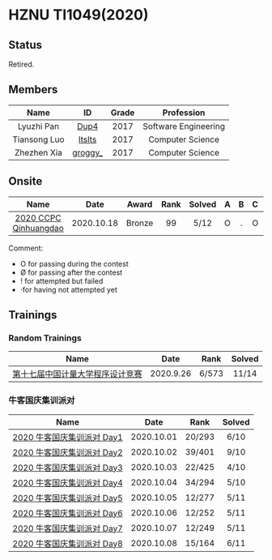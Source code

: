 # HZNU TI1049(2020)

## Status

Retired.

## Members

|     Name     |                      ID                      | Grade |      Profession      |
| :----------: | :------------------------------------------: | :---: | :------------------: |
|  Lyuzhi Pan  | [Dup4](https://codeforces.com/profile/Dup4)  | 2017  | Software Engineering |
| Tiansong Luo | [ltslts](https://codeforces.com/profile/lts) | 2017  |   Computer Science   |
| Zhezhen Xia  |                 [groggy\_]()                 | 2017  |   Computer Science   |

## Onsite

|                                   Name                                    |    Date    | Award  | Rank  | Solved |   A   |   B   |   C   |   D   |   E   |   F   |   G   |   H   |   I   |   J   |   K   |   L   |   M   |
| :-----------------------------------------------------------------------: | :--------: | :----: | :---: | :----: | :---: | :---: | :---: | :---: | :---: | :---: | :---: | :---: | :---: | :---: | :---: | :---: | :---: |
| [2020 CCPC Qinhuangdao](./2020/onsite/6th-CCPC-Qinhuangdao-Site/index.md) | 2020.10.18 | Bronze |  99   |  5/12  |   O   |   .   |   O   |   .   |   O   |   O   |   O   |   .   |   .   |   .   |   .   |   .   |

Comment:

* O for passing during the contest
* Ø for passing after the contest
* ! for attempted but failed
* ·for having not attempted yet

## Trainings

### Random Trainings

|                                        Name                                        |   Date    | Rank  | Solved |
| :--------------------------------------------------------------------------------: | :-------: | :---: | :----: |
| [第十七届中国计量大学程序设计竞赛](./2020/random-trainings/17th-cjlu-cpc/index.md) | 2020.9.26 | 6/573 | 11/14  |

### 牛客国庆集训派对

|                                          Name                                           |    Date    |  Rank  | Solved |
| :-------------------------------------------------------------------------------------: | :--------: | :----: | :----: |
| [2020 牛客国庆集训派对 Day1](./2020/nowcoder-national-day-training-party/day1/index.md) | 2020.10.01 | 20/293 |  6/10  |
| [2020 牛客国庆集训派对 Day2](./2020/nowcoder-national-day-training-party/day2/index.md) | 2020.10.02 | 39/401 |  9/10  |
| [2020 牛客国庆集训派对 Day3](./2020/nowcoder-national-day-training-party/day3/index.md) | 2020.10.03 | 22/425 |  4/10  |
| [2020 牛客国庆集训派对 Day4](./2020/nowcoder-national-day-training-party/day4/index.md) | 2020.10.04 | 34/294 |  5/10  |
|                             [2020 牛客国庆集训派对 Day5]()                              | 2020.10.05 | 12/277 |  5/11  |
|                             [2020 牛客国庆集训派对 Day6]()                              | 2020.10.06 | 12/252 |  5/11  |
|                             [2020 牛客国庆集训派对 Day7]()                              | 2020.10.07 | 12/249 |  5/11  |
|                             [2020 牛客国庆集训派对 Day8]()                              | 2020.10.08 | 15/164 |  6/11  |
